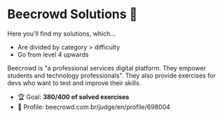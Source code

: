 # Beecrowd Solutions 🐝

Here you'll find my solutions, which...

* Are divided by category > difficulty
* Go from level 4 upwards

Beecrowd is "a professional services digital platform. They empower students and technology professionals". They also provide exercises for devs who want to test and improve their skills.

* 🏆 Goal: **380/400 of solved exercises** 
* 👤 Profile: beecrowd.com.br/judge/en/profile/698004
